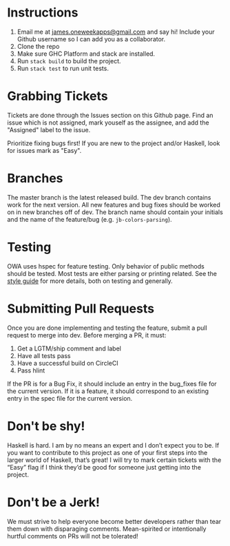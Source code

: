 # Instructions
1. Email me at james.oneweekapps@gmail.com and say hi! Include your Github username so I can add you as a collaborator. 
1. Clone the repo
2. Make sure GHC Platform and stack are installed.
3. Run `stack build` to build the project. 
4. Run `stack test` to run unit tests. 

# Grabbing Tickets
Tickets are done through the Issues section on this Github page. Find an issue which is not assigned, mark youself as the assignee, and add the "Assigned" label to the issue.

Prioritize fixing bugs first! If you are new to the project and/or Haskell, look for issues mark as "Easy". 

# Branches
The master branch is the latest released build. The dev branch contains work for the next version. All new features and bug fixes should be worked on in new branches off of dev. The branch name should contain your initials and the name of the feature/bug (e.g. `jb-colors-parsing`). 

# Testing
OWA uses hspec for feature testing. Only behavior of public methods should be tested. Most tests are either parsing or printing related. See the [style guide](STYLE_GUIDE.md) for more details, both on testing and generally. 

# Submitting Pull Requests
Once you are done implementing and testing the feature, submit a pull request to merge into dev. Before merging a PR, it must:
1. Get a LGTM/ship comment and label
2. Have all tests pass
3. Have a successful build on CircleCI
4. Pass hlint

If the PR is for a Bug Fix, it should include an entry in the bug_fixes file for the current version. If it is a feature, it should correspond to an existing entry in the spec file for the current version. 

# Don't be shy!
Haskell is hard. I am by no means an expert and I don’t expect you to be. If you want to contribute to this project as one of your first steps into the larger world of Haskell, that’s great! I will try to mark certain tickets with the “Easy” flag if I think they’d be good for someone just getting into the project. 

# Don't be a Jerk!
We must strive to help everyone become better developers rather than tear them down with disparaging comments. Mean-spirited or intentionally hurtful comments on PRs will not be tolerated! 
